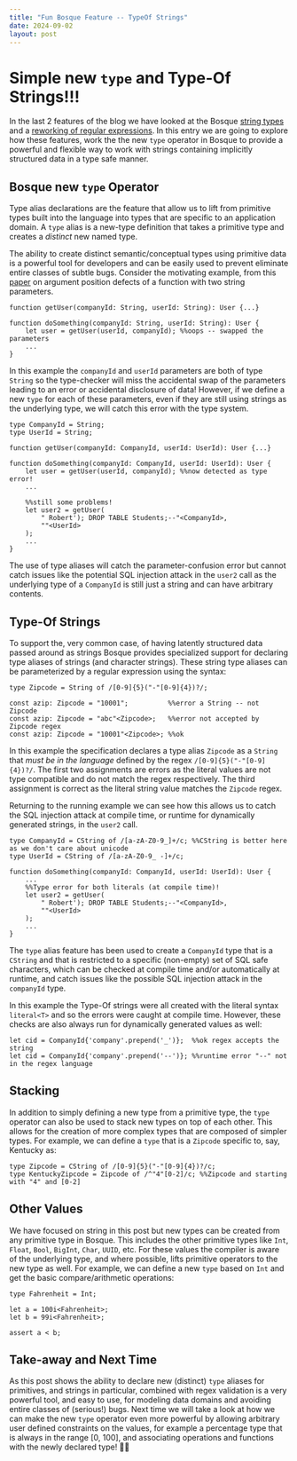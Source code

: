 ```yaml
---
title: "Fun Bosque Feature -- TypeOf Strings"
date: 2024-09-02
layout: post
---
```


# Simple new `type` and Type-Of Strings!!!
In the last 2 features of the blog we have looked at the Bosque [string types](https://bosquelanguage.github.io/2024/07/17/fun-bosque-feature-strings.html) and a [reworking of regular expressions](https://bosquelanguage.github.io/2024/07/17/fun-bosque-feature-regex.html). In this entry we are going to explore how these features, work the the new `type` operator in Bosque to provide a powerful and flexible way to work with strings containing implicitly structured data in a type safe manner.

## Bosque new `type` Operator
Type alias declarations are the feature that allow us to lift from primitive types built into the language into types that are specific to an application domain. A `type` alias is a new-type definition that takes a primitive type and creates a _distinct_ new named type. 

The ability to create distinct semantic/conceptual types using primitive data is a powerful tool for developers and can be easily used to prevent eliminate entire classes of subtle bugs. Consider the motivating example, from this [paper](https://dl.acm.org/doi/10.1145/3133928) on argument position defects of a function with two string parameters.
```
function getUser(companyId: String, userId: String): User {...}

function doSomething(companyId: String, userId: String): User {
    let user = getUser(userId, companyId); %%oops -- swapped the parameters
    ...
}
```

In this example the `companyId` and `userId` parameters are both of type `String` so the type-checker will miss the accidental swap of the parameters leading to an error or accidental disclosure of data! However, if we define a new `type` for each of these parameters, even if they are still using strings as the underlying type, we will catch this error with the type system.
```
type CompanyId = String;
type UserId = String;

function getUser(companyId: CompanyId, userId: UserId): User {...}

function doSomething(companyId: CompanyId, userId: UserId): User {
    let user = getUser(userId, companyId); %%now detected as type error!
    ...

    %%still some problems!
    let user2 = getUser(
        " Robert'); DROP TABLE Students;--"<CompanyId>, 
        ""<UserId>
    );
    ...
}
```

The use of type aliases will catch the parameter-confusion error but cannot catch issues like the potential SQL injection attack in the `user2` call as the underlying type of a `CompanyId` is still just a string and can have arbitrary contents. 

## Type-Of Strings
To support the, very common case, of having latently structured data passed around as strings Bosque provides specialized support for declaring type aliases of strings (and character strings). These string type aliases can be parameterized by 
a regular expression using the syntax:
```
type Zipcode = String of /[0-9]{5}("-"[0-9]{4})?/;

const azip: Zipcode = "10001";          %%error a String -- not Zipcode
const azip: Zipcode = "abc"<Zipcode>;   %%error not accepted by Zipcode regex
const azip: Zipcode = "10001"<Zipcode>; %%ok
```

In this example the specification declares a type alias `Zipcode` as a `String` that _must be in the language_ defined by the regex `/[0-9]{5}("-"[0-9]{4})?/`. The first two assignments are errors as the literal values are not type compatible and do not match the regex respectively. The third assignment is correct as the literal string value matches the `Zipcode` regex. 

Returning to the running example we can see how this allows us to catch the SQL injection attack at compile time, or runtime for dynamically generated strings, in the `user2` call. 
```
type CompanyId = CString of /[a-zA-Z0-9_]+/c; %%CString is better here as we don't care about unicode
type UserId = CString of /[a-zA-Z0-9_ -]+/c;
    
function doSomething(companyId: CompanyId, userId: UserId): User {
    ...
    %%Type error for both literals (at compile time)!
    let user2 = getUser(
        " Robert'); DROP TABLE Students;--"<CompanyId>, 
        ""<UserId>
    );
    ...
}
```

The `type` alias feature has been used to create a `CompanyId` type that is a `CString` and that is restricted to a specific (non-empty) set of SQL safe characters, which can be checked at compile time and/or automatically at runtime, and catch issues like the possible SQL injection attack in the `companyId` type. 

In this example the Type-Of strings were all created with the literal syntax `literal<T>` and so the errors were caught at compile time. However, these checks are also always run for dynamically generated values as well: 
```
let cid = CompanyId{'company'.prepend('_')};  %%ok regex accepts the string
let cid = CompanyId{'company'.prepend('--')}; %%runtime error "--" not in the regex language
```

## Stacking 
In addition to simply defining a new type from a primitive type, the `type` operator can also be used to stack new types on top of each other. This allows for the creation of more complex types that are composed of simpler types. For example, we can define a `type` that is a `Zipcode` specific to, say, Kentucky as:
```
type Zipcode = CString of /[0-9]{5}("-"[0-9]{4})?/c;
type KentuckyZipcode = Zipcode of /^"4"[0-2]/c; %%Zipcode and starting with "4" and [0-2]
```

## Other Values
We have focused on string in this post but new types can be created from any primitive type in Bosque. This includes the other primitive types like `Int`, `Float`, `Bool`, `BigInt`, `Char`, `UUID`, etc. For these values the compiler is aware of the underlying type, and where possible, lifts primitive operators to the new type as well. For example, we can define a new `type` based on `Int` and get the basic compare/arithmetic operations:
```
type Fahrenheit = Int;

let a = 100i<Fahrenheit>;​
let b = 99i<Fahrenheit>;​

assert a < b;​
```

## Take-away and Next Time
As this post shows the ability to declare new (distinct) `type` aliases for primitives, and strings in particular, combined with regex validation is a very powerful tool, and easy to use, for modeling data domains and avoiding entire classes of (serious!) bugs. Next time we will take a look at how we can make the new `type` operator even more powerful by allowing arbitrary user defined constraints on the values, for example a percentage type that is always in the range [0, 100], and associating operations and functions with the newly declared type! 🚀✨
